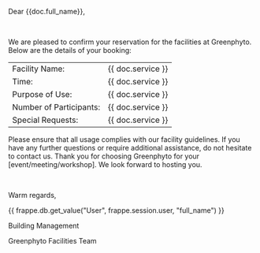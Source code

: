 <p>Dear {{doc.full_name}},</p>
<br>
<p>We are pleased to confirm your reservation for the facilities at Greenphyto. Below are the details of your booking:
<br>
<table>
    <tr><td>Facility Name:</td><td>{{ doc.service }}</td></tr>
    <tr><td>Time:</td><td>{{ doc.service }}</td></tr>
    <tr><td>Purpose of Use:</td><td>{{ doc.service }}</td></tr>
    <tr><td>Number of Participants:</td><td>{{ doc.service }}</td></tr>
    <tr><td>Special Requests:</td><td>{{ doc.service }}</td></tr>
</table>
<p>Please ensure that all usage complies with our facility guidelines. If you have any further questions or require additional assistance, do not hesitate to contact us.
Thank you for choosing Greenphyto for your [event/meeting/workshop]. We look forward to hosting you.</p>
<br>
<p>Warm regards,</p>
<p>{{ frappe.db.get_value("User", frappe.session.user, "full_name") }}</p>
<p>Building Management</p>
<p>Greenphyto Facilities Team</p>